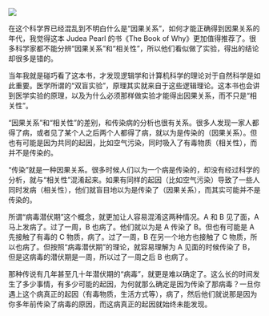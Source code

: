 <div class="captioned-image-container">

![](https://substackcdn.com/image/fetch/w_1456,c_limit,f_auto,q_auto:good,fl_progressive:steep/https%3A%2F%2Fbucketeer-e05bbc84-baa3-437e-9518-adb32be77984.s3.amazonaws.com%2Fpublic%2Fimages%2F9135a546-71fe-4664-b348-d7b4b82871d6_1838x2850.jpeg)


在这个科学界已经混乱到不明白什么是“因果关系”，如何才能正确得到因果关系的年代，我觉得这本 Judea Pearl 的书《The Book of Why》更加值得推荐了。很多科学家都不能分辨“因果关系”和“相关性”，所以他们看似做了实验，得出的结论却很多是错的。

当年我就是碰巧看了这本书，才发现逻辑学和计算机科学的理论对于自然科学是如此重要。医学所谓的“双盲实验”，原理其实就来自于这些逻辑理论。这本书也会讲到医学实验的原理，以及为什么必须那样做实验才能得出因果关系，而不只是“相关性”。

“因果关系”和“相关性”的差别，和传染病的分析也很有关系。很多人发现一家人都得了病，或者见了某个人之后两个人都得了病，就以为是传染的（因果关系）。但也有可能是因为共同的起因，比如空气污染，同时吸入了有毒物质（相关性），而并不是传染的。

“传染”就是一种因果关系。很多时候人们以为一个病是传染的，却没有经过科学的分析，就与“相关性”混淆起来。如果有同样的起因（比如空气污染）导致了一些人同时发病（相关性），他们就盲目地以为是传染了（因果关系），而其实可能并不是传染的。

所谓“病毒潜伏期”这个概念，就更加让人容易混淆这两种情况。A 和 B 见了面，A 马上发病了。过了一周，B 也病了。他们就以为是 A 传染了 B。但也有可能是 A 先接触了有毒的 C 物质，病了。过了一周，B 在另一个地方也接触了 C 物质，所以也病了。但按照“病毒潜伏期”的理论，就容易理解为 A 见面的时候传染了 B，但是这病毒的潜伏期是一周，所以过了一周之后 B 也病了。

那种传说有几年甚至几十年潜伏期的“病毒”，就更是难以确定了。这么长的时间发生了多少事情，有多少可能的起因，为何就那么确定是因为传染了那病毒？一旦你遇上这个病真正的起因（有毒物质，生活方式等），病了，然后他们就说那是因为你多年前传染了病毒的原因，而这病真正的起因就始终未能发现。
